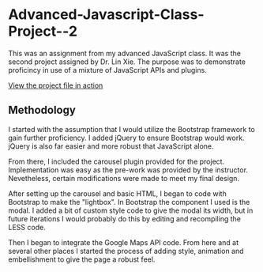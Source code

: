 # Advanced-Javascript-Class-Project--2
This was an assignment from my advanced JavaScript class. It was the second project assigned by Dr. Lin Xie. The purpose was to demonstrate proficincy in use of a mixture of JavaScript APIs and plugins.

[View the project file in action](https://akilez.github.io/Advanced-Javascript-Class-Project--2/)

## Methodology

I started with the assumption that I would utilize the Bootstrap framework to gain further proficiency. I added jQuery to ensure Bootstrap would work. jQuery is also far easier and more robust that JavaScript alone.

From there, I included the carousel plugin provided for the project. Implementation was easy as the pre-work was provided by the instructor. Nevetheless, certain modifications were made to meet my final design.

After setting up the carousel and basic HTML, I began to code with Bootstrap to make the "lightbox". In Bootstrap the component I used is the modal. I added a bit of custom style code to give the modal its width, but in future iterations I would probably do this by editing and recompiling the LESS code.

Then I began to integrate the Google Maps API code. From here and at several other places I started the process of adding style, animation and embellishment to give the page a robust feel.
